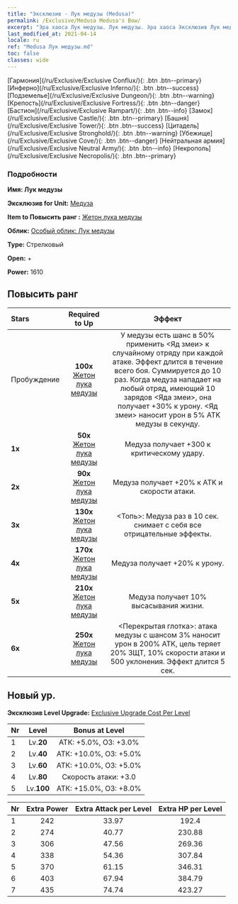 ```yaml
---
title: "Эксклюзив - Лук медузы (Medusa)"
permalink: /Exclusive/Medusa Medusa's Bow/
excerpt: "Эра хаоса Лук медузы. Лук медузы. Эра хаоса Эксклюзив Лук медузы. Медуза Эксклюзив."
last_modified_at: 2021-04-14
locale: ru
ref: "Medusa Лук медузы.md"
toc: false
classes: wide
---
```

 [Гармония](/ru/Exclusive/Exclusive Conflux/){: .btn .btn--primary} [Инферно](/ru/Exclusive/Exclusive Inferno/){: .btn .btn--success} [Подземелье](/ru/Exclusive/Exclusive Dungeon/){: .btn .btn--warning} [Крепость](/ru/Exclusive/Exclusive Fortress/){: .btn .btn--danger} [Бастион](/ru/Exclusive/Exclusive Rampart/){: .btn .btn--info} [Замок](/ru/Exclusive/Exclusive Castle/){: .btn .btn--primary} [Башня](/ru/Exclusive/Exclusive Tower/){: .btn .btn--success} [Цитадель](/ru/Exclusive/Exclusive Stronghold/){: .btn .btn--warning} [Убежище](/ru/Exclusive/Exclusive Cove/){: .btn .btn--danger} [Нейтральная армия](/ru/Exclusive/Exclusive Neutral Army/){: .btn .btn--info} [Некрополь](/ru/Exclusive/Exclusive Necropolis/){: .btn .btn--primary} 

### Подробности
 **Имя: Лук медузы** 

 **Эксклюзив for Unit:** [Медуза](/ru/units/Medusa/) 

 **Item to Повысить ранг :** [Жетон лука медузы](/ru/Items/con_991/)

 **Облик:** [Особый облик: Лук медузы](/ru/Items/con_659/)

 **Type:** Стрелковый

 **Open:** +

 **Power:** 1610

## Повысить ранг 

  |     Stars    |  Required to Up | Эффект |
  |:-------------|:---------------:|:---------------:|
  |  Пробуждение  | **100x** [Жетон лука медузы](/ru/Items/con_991/) | У медузы есть шанс в 50% применить <Яд змеи> к случайному отряду при каждой атаке. Эффект длится в течение всего боя. Суммируется до 10 раз. Когда медуза нападает на любый отряд, имеющий 10 зарядов <Яда змеи>, она получает +30% к урону. <Яд змеи> наносит урон в 5% ATK медузы в секунду. |
  | **1x** <i class="fas fa-star"/> | **50x** [Жетон лука медузы](/ru/Items/con_991/) | Медуза получает +300 к критическому удару. |
  | **2x** <i class="fas fa-star"/> | **90x** [Жетон лука медузы](/ru/Items/con_991/) | Медуза получает +20% к ATK и скорости атаки. |
  | **3x** <i class="fas fa-star"/> | **130x** [Жетон лука медузы](/ru/Items/con_991/) | <Топь>: Медуза раз в 10 сек. снимает с себя все отрицательные эффекты. |
  | **4x** <i class="fas fa-star"/> | **170x** [Жетон лука медузы](/ru/Items/con_991/) | Медуза получает +20% к урону. |
  | **5x** <i class="fas fa-star"/> | **210x** [Жетон лука медузы](/ru/Items/con_991/) | Медуза получает 10% высасывания жизни. |
  | **6x** <i class="fas fa-star"/> | **250x** [Жетон лука медузы](/ru/Items/con_991/) | <Перекрытая глотка>: атака медузы с шансом 3% наносит урон в 200% ATK, цель теряет 20% ЗЩТ, 10% скорости атаки и 500 уклонения. Эффект длится 5 сек. |


## Новый ур.
 **Эксклюзив Level Upgrade:** [Exclusive Upgrade Cost Per Level](/Exclusive/ExclusiveUpgradeCostPerLevel/)

  |  Nr  |   Level  | Bonus at Level |
  |:-----|:--------:|:--------------:|
  | 1 | Lv.**20** | АТК: +5.0%, ОЗ: +3.0% |
  | 2 | Lv.**40** | АТК: +10.0%, ОЗ: +5.0% |
  | 3 | Lv.**60** | АТК: +10.0%, ОЗ: +5.0% |
  | 4 | Lv.**80** | Скорость атаки: +3.0 |
  | 5 | Lv.**100** | АТК: +15.0%, ОЗ: +8.0% |


  |  Nr  |  Extra Power | Extra Attack per Level | Extra HP per Level |
  |:-----|:--------:|:--------:|:--------:|
  | 1 | 242 | 33.97 | 192.4 |
  | 2 | 274 | 40.77 | 230.88 |
  | 3 | 306 | 47.56 | 269.36 |
  | 4 | 338 | 54.36 | 307.84 |
  | 5 | 370 | 61.15 | 346.31 |
  | 6 | 403 | 67.94 | 384.79 |
  | 7 | 435 | 74.74 | 423.27 |


